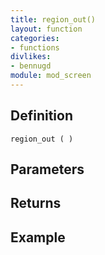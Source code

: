 ```yaml
---
title: region_out()
layout: function
categories:
- functions
divlikes:
- bennugd
module: mod_screen
---
```


## Definition

    region_out ( )

## Parameters

## Returns

## Example
